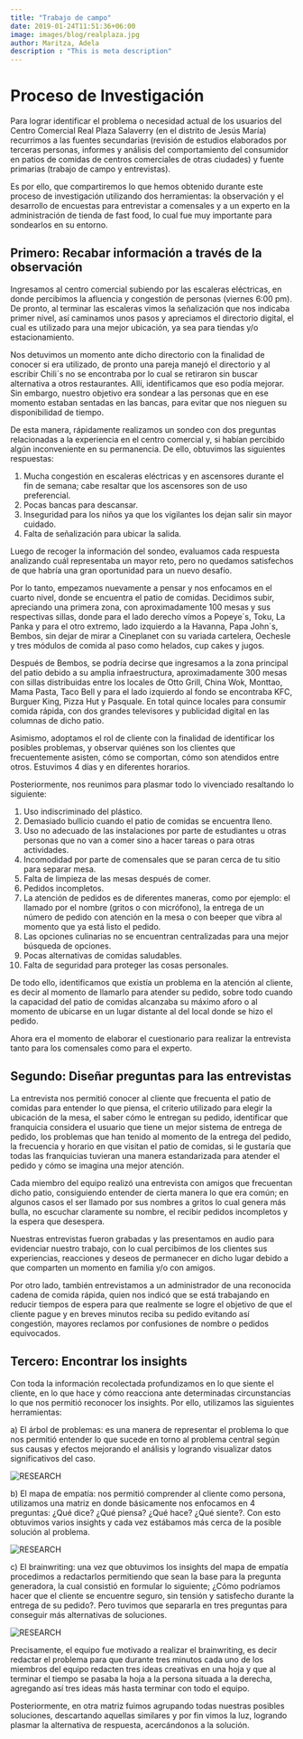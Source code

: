 ```yaml
---
title: "Trabajo de campo"
date: 2019-01-24T11:51:36+06:00
image: images/blog/realplaza.jpg
author: Maritza, Adela
description : "This is meta description"
---
```


# Proceso de Investigación

Para lograr identificar el problema o necesidad actual de los usuarios del Centro Comercial Real Plaza Salaverry  (en el distrito de Jesús María) recurrimos a las fuentes secundarias (revisión de estudios elaborados por terceras personas, informes y análisis del comportamiento del consumidor en patios de comidas de centros comerciales de otras ciudades) y fuente primarias (trabajo de campo y entrevistas).

Es por ello, que compartiremos lo que hemos obtenido durante este proceso de investigación utilizando dos herramientas: la observación y el desarrollo de encuestas para entrevistar a comensales y a un experto en la administración de tienda de fast food, lo cual fue muy importante para sondearlos en su entorno. 

Primero: Recabar información a través de la observación 
----

Ingresamos al centro comercial subiendo por las escaleras eléctricas, en donde percibimos la afluencia y congestión de personas (viernes 6:00 pm). De pronto, al terminar las escaleras vimos la señalización que nos indicaba primer nivel, así caminamos unos pasos y apreciamos el directorio digital, el cual es utilizado para una mejor ubicación, ya sea para tiendas y/o estacionamiento.

Nos detuvimos un momento ante dicho directorio  con la finalidad de conocer si era utilizado, de pronto una pareja manejó el directorio y al escribir Chili´s no se encontraba por lo cual  se retiraron sin buscar alternativa a otros restaurantes. Allí, identificamos que eso podía mejorar. Sin embargo, nuestro objetivo era sondear a las personas que en ese momento estaban sentadas en las bancas, para evitar que nos nieguen su disponibilidad de tiempo.

De esta manera, rápidamente realizamos un sondeo con dos preguntas relacionadas a la experiencia  en el  centro comercial y, si habían percibido algún inconveniente en su permanencia.  De ello, obtuvimos las siguientes respuestas:

1.  Mucha congestión en escaleras eléctricas y en ascensores durante el fin de semana; cabe resaltar que los ascensores son de uso preferencial.
2.  Pocas bancas para descansar.
3.  Inseguridad para los niños ya que los vigilantes los dejan salir sin mayor cuidado.
4.  Falta de señalización para ubicar la salida.

Luego de recoger la información del sondeo, evaluamos cada respuesta analizando cuál representaba un mayor reto, pero no quedamos satisfechos de que habría una gran oportunidad para un nuevo desafío. 

Por lo tanto, empezamos nuevamente a pensar y nos enfocamos en el cuarto nivel, donde se encuentra el patio de comidas. Decidimos subir, apreciando una primera zona, con aproximadamente 100 mesas y sus respectivas sillas, donde para el lado derecho vímos a Popeye`s, Toku, La Panka y para el otro extremo, lado izquierdo a la Havanna, Papa John´s, Bembos, sin dejar de mirar a Cineplanet con su variada cartelera, Oechesle y tres módulos de comida al paso como helados, cup cakes y jugos. 

Después de Bembos, se podría decirse que ingresamos a la zona principal del patio debido a su amplia infraestructura, aproximadamente 300 mesas con sillas distribuidas entre los locales de Otto Grill, China Wok, Monttao, Mama Pasta, Taco Bell y para el lado izquierdo al fondo se encontraba KFC, Burguer King, Pizza Hut y Pasquale. En total quince locales para consumir comida rápida, con dos grandes televisores y publicidad digital en las columnas de dicho patio. 

Asimismo, adoptamos el rol de cliente con la finalidad de identificar los posibles problemas, y  observar quiénes son los clientes que frecuentemente asisten, cómo se comportan, cómo son atendidos entre otros. Estuvimos  4 días y en diferentes horarios. 

Posteriormente, nos reunimos para plasmar todo lo vivenciado resaltando lo siguiente: 

1.  Uso indiscriminado del plástico.
2.  Demasiado bullicio cuando el patio de comidas se encuentra lleno.
3.  Uso no adecuado de las instalaciones por parte de estudiantes u otras personas que no van a comer sino a hacer tareas o para otras actividades.
4.  Incomodidad por parte de comensales que se paran cerca de tu sitio para separar mesa.
5.  Falta de limpieza de las mesas después de comer.
6.  Pedidos incompletos.
7.  La atención de pedidos es de diferentes maneras, como  por ejemplo: el llamado por el nombre (gritos o con micrófono), la entrega de un número de pedido con atención en la mesa o con beeper que vibra al momento que ya está listo el pedido.
8.  Las opciones culinarias no se encuentran centralizadas para una mejor búsqueda de opciones.
9.  Pocas alternativas de comidas saludables.
10.  Falta de seguridad para proteger las cosas personales.

De todo ello, identificamos  que existía un problema en la atención al cliente, es decir al momento de llamarlo para atender su pedido, sobre todo cuando la capacidad del patio de comidas alcanzaba su máximo aforo o al momento de ubicarse en un lugar distante al del local donde se hizo el pedido.  

Ahora era el momento de elaborar el cuestionario para realizar la entrevista tanto para los comensales como para el experto.

Segundo: Diseñar preguntas para las entrevistas
-----
La entrevista nos permitió conocer al cliente que frecuenta el patio de comidas para entender lo que piensa, el criterio utilizado para elegir la ubicación de la mesa, el saber cómo le entregan su pedido, identificar que franquicia considera el usuario que tiene un mejor sistema de entrega de pedido, los problemas que han tenido al momento de la entrega del pedido,  la frecuencia y horario en que visitan el patio de comidas, si le gustaría que todas las franquicias tuvieran una manera estandarizada para atender el pedido y cómo se imagina una mejor atención.

Cada miembro del equipo realizó una entrevista con amigos que frecuentan dicho patio, consiguiendo entender de cierta manera lo que era común; en algunos casos el ser llamado por sus nombres a gritos lo cual genera más bulla, no escuchar claramente su nombre,  el recibir pedidos incompletos y la espera que desespera.

Nuestras entrevistas fueron grabadas y las presentamos en audio para evidenciar nuestro trabajo, con lo cual percibimos de los clientes sus experiencias, reacciones y deseos de permanecer en dicho lugar debido a que comparten un momento en familia y/o con amigos.

Por otro lado, también entrevistamos a un administrador de una reconocida cadena de comida rápida, quien nos indicó que se está trabajando en reducir tiempos de espera para que realmente se logre el objetivo de que el cliente pague y en breves minutos reciba su pedido evitando así congestión, mayores reclamos por confusiones de nombre o pedidos equivocados.


Tercero: Encontrar los insights
--

Con toda la información recolectada profundizamos  en lo que siente el cliente, en lo que hace y cómo reacciona ante determinadas circunstancias  lo que nos permitió reconocer los insights. Por ello, utilizamos las siguientes herramientas:

a) El árbol de problemas: es una manera de representar el problema lo que nos permitió entender lo que sucede  en torno al problema central según sus causas y efectos mejorando el análisis y  logrando visualizar datos significativos del caso.

![RESEARCH](/research-insight/images/work/research.jpeg)


b) El mapa de empatía: nos permitió comprender al cliente  como persona, utilizamos una matriz en donde básicamente nos enfocamos en 4 preguntas: ¿Qué dice? ¿Qué piensa? ¿Qué hace? ¿Qué siente?.  Con esto obtuvimos varios insights y cada vez estábamos más cerca de la posible solución al problema.

![RESEARCH](/research-insight/images/work/mapa.jpeg)

c) El brainwriting: una vez que obtuvimos los insights del mapa de empatía  procedimos a redactarlos permitiendo que sean la base para la pregunta generadora, la cual consistió en formular lo siguiente; ¿Cómo podríamos hacer que el cliente se encuentre seguro, sin tensión y satisfecho durante la entrega de su pedido?. Pero tuvimos que separarla en tres preguntas para conseguir más alternativas de soluciones. 

![RESEARCH](/research-insight/images/work/brainwriting.jpeg)

Precisamente, el equipo fue motivado a realizar el brainwriting, es decir redactar el problema para que durante tres minutos cada uno de los miembros del equipo redacten tres ideas creativas en una hoja y que al terminar el tiempo se pasaba la hoja a la persona situada a la derecha, agregando así tres ideas más hasta terminar con todo el equipo.

Posteriormente, en otra matriz fuimos agrupando todas nuestras posibles soluciones, descartando aquellas similares y por fin vimos la luz, logrando plasmar la alternativa de respuesta, acercándonos a la solución.
